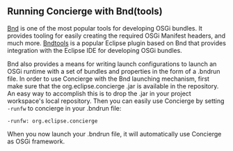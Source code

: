 ## Running Concierge with Bnd(tools)

[Bnd](http://www.aqute.biz/Bnd/Bnd) is one of the most popular tools for developing OSGi bundles.
It provides tooling for easily creating the required OSGi Manifest headers, and much more.
[Bndtools](http://www.bndtools.org) is a popular Eclipse plugin based on Bnd that provides integration
with the Eclipse IDE for developing OSGi bundles.

Bnd also provides a means for writing launch configurations to launch an OSGi runtime with a set
of bundles and properties in the form of a .bndrun file. In order to use Concierge with the Bnd launching mechanism, first make sure that the org.eclipse.concierge .jar is available in the repository. An easy way to accomplish this is to drop the .jar in your project workspace's local repository. Then you can easily use Concierge by setting `-runfw` to concierge in your .bndrun file:

```
-runfw: org.eclipse.concierge
```

When you now launch your .bndrun file, it will automatically use Concierge as OSGi framework.
